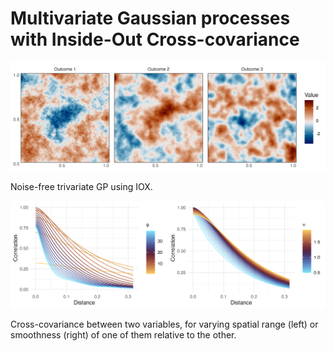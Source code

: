 # Multivariate Gaussian processes with Inside-Out Cross-covariance

![Simulated data from IOX](figures/prior_sample_3.png)

Noise-free trivariate GP using IOX.


![Cross-covariance](figures/cij_plot.png)

Cross-covariance between two variables, for varying spatial range (left) or smoothness (right) of one of them relative to the other.
